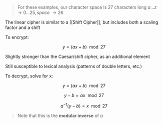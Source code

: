 > For these examples, our character space is 27 characters long $a\dots z \rightarrow 0\dots 25, space \ \rightarrow 26$

The linear cipher is similar to a [[Shift Cipher]], but includes both a scaling factor and a shift

To encrypt:

$$
y = (ax + b) \mod{27}
$$

Slightly stronger than the Caesar/shift cipher, as an additional element

Still susceptible to lexical analysis (patterns of double letters, etc.)

To decrypt, solve for x:

$$
y = (ax + b) \mod{27}
$$

$$
y -b = ax \mod{27}
$$

$$
a^{-1}(y -b) = x \mod{27}
$$

> Note that this is the **modular inverse** of $a$

